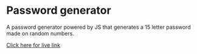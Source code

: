 # Password generator

A password generator powered by JS that generates a 15 letter password made on random numbers.

[Click here for live link](https://password-gen-morsi.netlify.app/)
